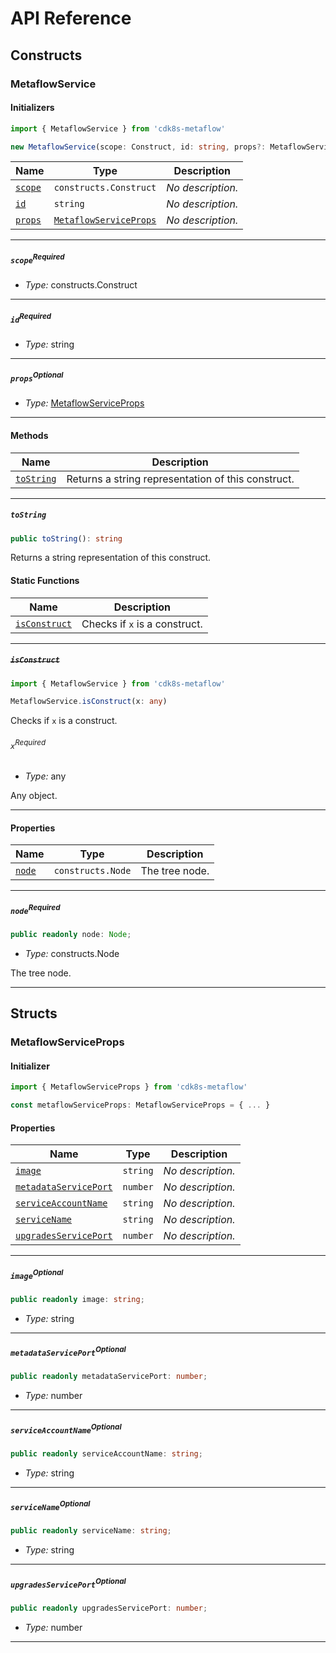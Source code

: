 # API Reference <a name="API Reference" id="api-reference"></a>

## Constructs <a name="Constructs" id="Constructs"></a>

### MetaflowService <a name="MetaflowService" id="cdk8s-metaflow.MetaflowService"></a>

#### Initializers <a name="Initializers" id="cdk8s-metaflow.MetaflowService.Initializer"></a>

```typescript
import { MetaflowService } from 'cdk8s-metaflow'

new MetaflowService(scope: Construct, id: string, props?: MetaflowServiceProps)
```

| **Name** | **Type** | **Description** |
| --- | --- | --- |
| <code><a href="#cdk8s-metaflow.MetaflowService.Initializer.parameter.scope">scope</a></code> | <code>constructs.Construct</code> | *No description.* |
| <code><a href="#cdk8s-metaflow.MetaflowService.Initializer.parameter.id">id</a></code> | <code>string</code> | *No description.* |
| <code><a href="#cdk8s-metaflow.MetaflowService.Initializer.parameter.props">props</a></code> | <code><a href="#cdk8s-metaflow.MetaflowServiceProps">MetaflowServiceProps</a></code> | *No description.* |

---

##### `scope`<sup>Required</sup> <a name="scope" id="cdk8s-metaflow.MetaflowService.Initializer.parameter.scope"></a>

- *Type:* constructs.Construct

---

##### `id`<sup>Required</sup> <a name="id" id="cdk8s-metaflow.MetaflowService.Initializer.parameter.id"></a>

- *Type:* string

---

##### `props`<sup>Optional</sup> <a name="props" id="cdk8s-metaflow.MetaflowService.Initializer.parameter.props"></a>

- *Type:* <a href="#cdk8s-metaflow.MetaflowServiceProps">MetaflowServiceProps</a>

---

#### Methods <a name="Methods" id="Methods"></a>

| **Name** | **Description** |
| --- | --- |
| <code><a href="#cdk8s-metaflow.MetaflowService.toString">toString</a></code> | Returns a string representation of this construct. |

---

##### `toString` <a name="toString" id="cdk8s-metaflow.MetaflowService.toString"></a>

```typescript
public toString(): string
```

Returns a string representation of this construct.

#### Static Functions <a name="Static Functions" id="Static Functions"></a>

| **Name** | **Description** |
| --- | --- |
| <code><a href="#cdk8s-metaflow.MetaflowService.isConstruct">isConstruct</a></code> | Checks if `x` is a construct. |

---

##### ~~`isConstruct`~~ <a name="isConstruct" id="cdk8s-metaflow.MetaflowService.isConstruct"></a>

```typescript
import { MetaflowService } from 'cdk8s-metaflow'

MetaflowService.isConstruct(x: any)
```

Checks if `x` is a construct.

###### `x`<sup>Required</sup> <a name="x" id="cdk8s-metaflow.MetaflowService.isConstruct.parameter.x"></a>

- *Type:* any

Any object.

---

#### Properties <a name="Properties" id="Properties"></a>

| **Name** | **Type** | **Description** |
| --- | --- | --- |
| <code><a href="#cdk8s-metaflow.MetaflowService.property.node">node</a></code> | <code>constructs.Node</code> | The tree node. |

---

##### `node`<sup>Required</sup> <a name="node" id="cdk8s-metaflow.MetaflowService.property.node"></a>

```typescript
public readonly node: Node;
```

- *Type:* constructs.Node

The tree node.

---


## Structs <a name="Structs" id="Structs"></a>

### MetaflowServiceProps <a name="MetaflowServiceProps" id="cdk8s-metaflow.MetaflowServiceProps"></a>

#### Initializer <a name="Initializer" id="cdk8s-metaflow.MetaflowServiceProps.Initializer"></a>

```typescript
import { MetaflowServiceProps } from 'cdk8s-metaflow'

const metaflowServiceProps: MetaflowServiceProps = { ... }
```

#### Properties <a name="Properties" id="Properties"></a>

| **Name** | **Type** | **Description** |
| --- | --- | --- |
| <code><a href="#cdk8s-metaflow.MetaflowServiceProps.property.image">image</a></code> | <code>string</code> | *No description.* |
| <code><a href="#cdk8s-metaflow.MetaflowServiceProps.property.metadataServicePort">metadataServicePort</a></code> | <code>number</code> | *No description.* |
| <code><a href="#cdk8s-metaflow.MetaflowServiceProps.property.serviceAccountName">serviceAccountName</a></code> | <code>string</code> | *No description.* |
| <code><a href="#cdk8s-metaflow.MetaflowServiceProps.property.serviceName">serviceName</a></code> | <code>string</code> | *No description.* |
| <code><a href="#cdk8s-metaflow.MetaflowServiceProps.property.upgradesServicePort">upgradesServicePort</a></code> | <code>number</code> | *No description.* |

---

##### `image`<sup>Optional</sup> <a name="image" id="cdk8s-metaflow.MetaflowServiceProps.property.image"></a>

```typescript
public readonly image: string;
```

- *Type:* string

---

##### `metadataServicePort`<sup>Optional</sup> <a name="metadataServicePort" id="cdk8s-metaflow.MetaflowServiceProps.property.metadataServicePort"></a>

```typescript
public readonly metadataServicePort: number;
```

- *Type:* number

---

##### `serviceAccountName`<sup>Optional</sup> <a name="serviceAccountName" id="cdk8s-metaflow.MetaflowServiceProps.property.serviceAccountName"></a>

```typescript
public readonly serviceAccountName: string;
```

- *Type:* string

---

##### `serviceName`<sup>Optional</sup> <a name="serviceName" id="cdk8s-metaflow.MetaflowServiceProps.property.serviceName"></a>

```typescript
public readonly serviceName: string;
```

- *Type:* string

---

##### `upgradesServicePort`<sup>Optional</sup> <a name="upgradesServicePort" id="cdk8s-metaflow.MetaflowServiceProps.property.upgradesServicePort"></a>

```typescript
public readonly upgradesServicePort: number;
```

- *Type:* number

---



